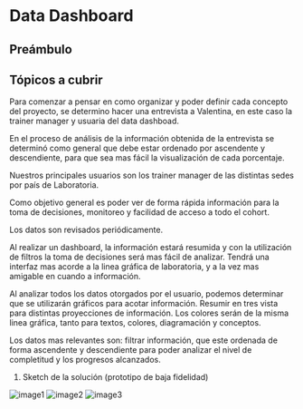 # Data Dashboard

## Preámbulo


## Tópicos a cubrir


Para comenzar a pensar en como organizar y poder definir cada concepto del proyecto, se determino hacer una entrevista a Valentina, en este caso la trainer manager y usuaria del data dashboad.

En el proceso de análisis de la información obtenida de la entrevista se determinó como general que debe estar ordenado por ascendente y descendiente, para que sea mas fácil la visualización de cada porcentaje.

Nuestros principales usuarios son los trainer manager de las distintas sedes por país de Laboratoria.

Como objetivo general es poder ver de forma rápida información para la toma de decisiones, monitoreo y facilidad de acceso a todo el cohort. 

Los datos son revisados periódicamente.

Al realizar un dashboard, la información estará resumida y con la utilización de filtros la toma de decisiones será mas fácil de analizar. Tendrá una interfaz mas acorde a la linea gráfica de laboratoria, y a la vez mas amigable en cuando a información.

Al analizar todos los datos otorgados por el usuario, podemos determinar que se utilizarán gráficos para acotar información. Resumir en tres vista para distintas proyecciones de información. Los colores serán de la misma linea gráfica, tanto para textos, colores, diagramación y conceptos. 

Los datos mas relevantes son: filtrar información, que este ordenada de forma ascendente y descendiente para poder analizar el nivel de completitud y los progresos alcanzados.


1. Sketch de la solución (prototipo de baja fidelidad)


![image1](https://user-images.githubusercontent.com/39282705/41627032-993eb528-73ec-11e8-8fe8-49cf40467870.jpeg)
![image2](https://user-images.githubusercontent.com/39282705/41627578-d233e626-73ee-11e8-94da-2448ad2957a0.jpeg)
![image3](https://user-images.githubusercontent.com/39282705/41627581-d55f911a-73ee-11e8-9b04-ced0a5b2a3bb.jpeg)


